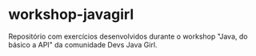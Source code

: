 # workshop-javagirl

Repositório com exercícios desenvolvidos durante o workshop "Java, do básico a API" da comunidade Devs Java Girl.
